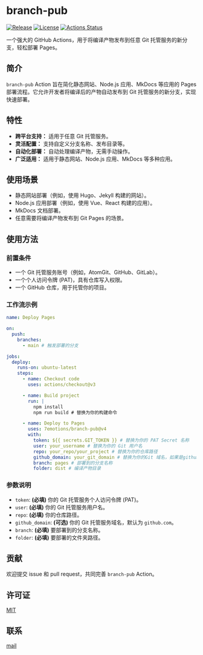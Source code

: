 
# branch-pub

[![Release](https://img.shields.io/github/v/release/7emotions/branch-pub?style=flat-square)](https://github.com/7emotions/branch-pub/releases)
[![License](https://img.shields.io/github/license/7emotions/branch-pub?style=flat-square)](https://github.com/7emotions/branch-pub/blob/main/LICENSE)
[![Actions Status](https://img.shields.io/github/workflow/status/7emotions/branch-pub/Publish%20to%20AtomGit?style=flat-square)](https://github.com/7emotions/branch-pub/actions)

一个强大的 GitHub Actions，用于将编译产物发布到任意 Git 托管服务的新分支，轻松部署 Pages。

## 简介

`branch-pub` Action 旨在简化静态网站、Node.js 应用、MkDocs 等应用的 Pages 部署流程。它允许开发者将编译后的产物自动发布到 Git 托管服务的新分支，实现快速部署。

## 特性

* **跨平台支持：** 适用于任意 Git 托管服务。
* **灵活配置：** 支持自定义分支名称、发布目录等。
* **自动化部署：** 自动处理编译产物，无需手动操作。
* **广泛适用：** 适用于静态网站、Node.js 应用、MkDocs 等多种应用。

## 使用场景

* 静态网站部署（例如，使用 Hugo、Jekyll 构建的网站）。
* Node.js 应用部署（例如，使用 Vue、React 构建的应用）。
* MkDocs 文档部署。
* 任意需要将编译产物发布到 Git Pages 的场景。

## 使用方法

### 前置条件

* 一个 Git 托管服务账号（例如，AtomGit、GitHub、GitLab）。
* 一个个人访问令牌 (PAT)，具有仓库写入权限。
* 一个 GitHub 仓库，用于托管你的项目。

### 工作流示例

```yaml
name: Deploy Pages

on:
  push:
    branches:
      - main # 触发部署的分支

jobs:
  deploy:
    runs-on: ubuntu-latest
    steps:
      - name: Checkout code
        uses: actions/checkout@v3

      - name: Build project
        run: |
          npm install
          npm run build # 替换为你的构建命令

      - name: Deploy to Pages
        uses: 7emotions/branch-pub@v4
        with:
          token: ${{ secrets.GIT_TOKEN }} # 替换为你的 PAT Secret 名称
          user: your_username # 替换为你的 Git 用户名
          repo: your_repo/your_project # 替换为你的仓库路径
          github_domain: your_git_domain # 替换为你的Git 域名，如果是github可以省略此行
          branch: pages # 部署到的分支名称
          folder: dist # 编译产物目录
```

### 参数说明

* `token`: **(必填)** 你的 Git 托管服务个人访问令牌 (PAT)。
* `user`: **(必填)** 你的 Git 托管服务用户名。
* `repo`: **(必填)** 你的仓库路径。
* `github_domain`: **(可选)** 你的 Git 托管服务域名，默认为 `github.com`。
* `branch`: **(必填)** 要部署到的分支名称。
* `folder`: **(必填)** 要部署的文件夹路径。

## 贡献

欢迎提交 issue 和 pull request，共同完善 `branch-pub` Action。

## 许可证

[MIT](./LICSENCE)

## 联系

[mail](mailto://lorenzo.feng@njust.edu.cn)

